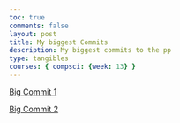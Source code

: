 ```yaml
---
toc: true
comments: false
layout: post
title: My biggest Commits
description: My biggest commits to the pp
type: tangibles
courses: { compsci: {week: 13} }
---
```


[Big Commit 1](https://github.com/IshanCornick/FrontendRepo/commit/75bf229d8a3c61dcee6c71eed6a15a153c887515)

[Big Commit 2](https://github.com/IshanCornick/FrontendRepo/commit/007a6939241e3d198d8a83be5230ba650a0a9f4e)